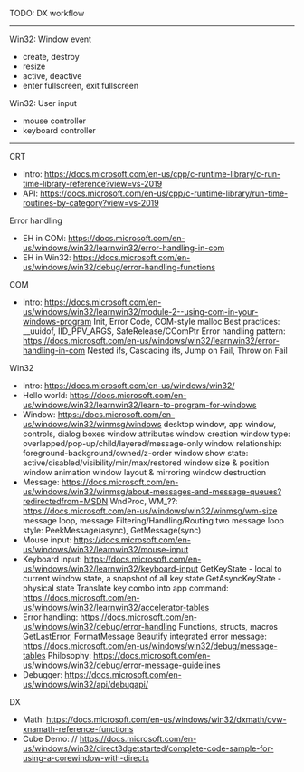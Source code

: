 TODO: DX workflow

--------------------------------------------------------------------------------

Win32: Window event
* create, destroy
* resize
* active, deactive
* enter fullscreen, exit fullscreen

Win32: User input
* mouse controller
* keyboard controller

--------------------------------------------------------------------------------

CRT
* Intro: https://docs.microsoft.com/en-us/cpp/c-runtime-library/c-run-time-library-reference?view=vs-2019
* API: https://docs.microsoft.com/en-us/cpp/c-runtime-library/run-time-routines-by-category?view=vs-2019

Error handling
* EH in COM: https://docs.microsoft.com/en-us/windows/win32/learnwin32/error-handling-in-com
* EH in Win32: https://docs.microsoft.com/en-us/windows/win32/debug/error-handling-functions

COM
* Intro: https://docs.microsoft.com/en-us/windows/win32/learnwin32/module-2--using-com-in-your-windows-program
    Init, Error Code, COM-style malloc
    Best practices: __uuidof, IID_PPV_ARGS, SafeRelease/CComPtr
    Error handling pattern: https://docs.microsoft.com/en-us/windows/win32/learnwin32/error-handling-in-com
        Nested ifs, Cascading ifs, Jump on Fail, Throw on Fail

Win32
* Intro: https://docs.microsoft.com/en-us/windows/win32/
* Hello world: https://docs.microsoft.com/en-us/windows/win32/learnwin32/learn-to-program-for-windows
* Window: https://docs.microsoft.com/en-us/windows/win32/winmsg/windows
    desktop window, app window, controls, dialog boxes
    window attributes
    window creation
    window type: overlapped/pop-up/child/layered/message-only
    window relationship: foreground-background/owned/z-order
    window show state: active/disabled/visibility/min/max/restored
    window size & position
    window animation
    window layout & mirroring
    window destruction
* Message: https://docs.microsoft.com/en-us/windows/win32/winmsg/about-messages-and-message-queues?redirectedfrom=MSDN
    WndProc, WM_??: https://docs.microsoft.com/en-us/windows/win32/winmsg/wm-size
    message loop, message Filtering/Handling/Routing
    two message loop style: PeekMessage(async), GetMessage(sync)
* Mouse input: https://docs.microsoft.com/en-us/windows/win32/learnwin32/mouse-input
* Keyboard input: https://docs.microsoft.com/en-us/windows/win32/learnwin32/keyboard-input
    GetKeyState - local to current window state, a snapshot of all key state
    GetAsyncKeyState - physical state
    Translate key combo into app command: https://docs.microsoft.com/en-us/windows/win32/learnwin32/accelerator-tables
* Error handling: https://docs.microsoft.com/en-us/windows/win32/debug/error-handling
    Functions, structs, macros
    GetLastError, FormatMessage
    Beautify integrated error message: https://docs.microsoft.com/en-us/windows/win32/debug/message-tables
    Philosophy: https://docs.microsoft.com/en-us/windows/win32/debug/error-message-guidelines
* Debugger: https://docs.microsoft.com/en-us/windows/win32/api/debugapi/
    
DX
* Math: https://docs.microsoft.com/en-us/windows/win32/dxmath/ovw-xnamath-reference-functions
* Cube Demo: // https://docs.microsoft.com/en-us/windows/win32/direct3dgetstarted/complete-code-sample-for-using-a-corewindow-with-directx
